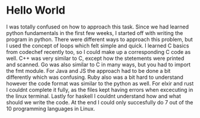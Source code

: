 # Hello World

I was totally confused on how to approach this task. Since we had learned python fundamentals in the first few weeks, I started off with writing the program in python. There were different ways to approach this problem, but I used the concept of loops which felt simple and quick. I learned C basics from codechef recently too, so I could make up a corresponding C code as well. C++ was very similar to C, except how the stetements were printed and scanned. Go was also similar to C in many ways, but you had to import the fmt module. For Java and JS the approach had to be done a bit differently which was confusing. Ruby also was a bit hard to understand however the code format was similar to the python as well. For elxir and rust I couldnt complete it fully, as the files kept having errors when excecuting in the linux terminal. Lastly for haskell I couldnt understand how and what should we write the code. At the end I could only succesfully do 7 out of the 10 programming languages in Linux. 
